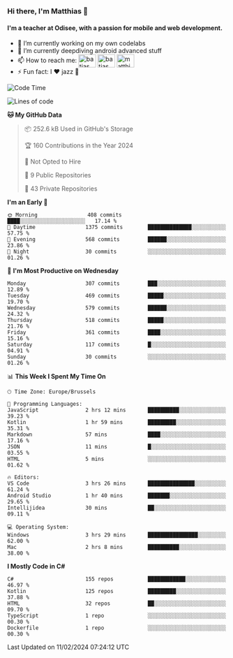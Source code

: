 ### Hi there, I'm Matthias 👋

#### I'm a teacher at Odisee, with a passion for mobile and web development.

- 🔭 I’m currently working on my own codelabs
- 🌱 I’m currently deepdiving android advanced stuff
- 📫 How to reach me: <a href="https://dev.to/batjas" target="_blank"><img align="center" src="https://raw.githubusercontent.com/rahuldkjain/github-profile-readme-generator/master/src/images/icons/Social/devto.svg" alt="batjas" height="30" width="40" /></a>
<a href="https://twitter.com/batjas" target="_blank"><img align="center" src="https://raw.githubusercontent.com/rahuldkjain/github-profile-readme-generator/master/src/images/icons/Social/twitter.svg" alt="batjas" height="30" width="40" /></a>
<a href="https://linkedin.com/in/matthiasdruwé" target="_blank"><img align="center" src="https://raw.githubusercontent.com/rahuldkjain/github-profile-readme-generator/master/src/images/icons/Social/linked-in-alt.svg" alt="matthiasdruwé" height="30" width="40" /></a>
- ⚡ Fun fact: I ❤ jazz 🎷


<!--START_SECTION:waka-->
![Code Time](http://img.shields.io/badge/Code%20Time-1%2C074%20hrs%2023%20mins-blue)

![Lines of code](https://img.shields.io/badge/From%20Hello%20World%20I%27ve%20Written-2.6%20million%20lines%20of%20code-blue)

**🐱 My GitHub Data** 

> 📦 252.6 kB Used in GitHub's Storage 
 > 
> 🏆 160 Contributions in the Year 2024
 > 
> 🚫 Not Opted to Hire
 > 
> 📜 9 Public Repositories 
 > 
> 🔑 43 Private Repositories 
 > 
**I'm an Early 🐤** 

```text
🌞 Morning                408 commits         ████░░░░░░░░░░░░░░░░░░░░░   17.14 % 
🌆 Daytime                1375 commits        ██████████████░░░░░░░░░░░   57.75 % 
🌃 Evening                568 commits         ██████░░░░░░░░░░░░░░░░░░░   23.86 % 
🌙 Night                  30 commits          ░░░░░░░░░░░░░░░░░░░░░░░░░   01.26 % 
```
📅 **I'm Most Productive on Wednesday** 

```text
Monday                   307 commits         ███░░░░░░░░░░░░░░░░░░░░░░   12.89 % 
Tuesday                  469 commits         █████░░░░░░░░░░░░░░░░░░░░   19.70 % 
Wednesday                579 commits         ██████░░░░░░░░░░░░░░░░░░░   24.32 % 
Thursday                 518 commits         █████░░░░░░░░░░░░░░░░░░░░   21.76 % 
Friday                   361 commits         ████░░░░░░░░░░░░░░░░░░░░░   15.16 % 
Saturday                 117 commits         █░░░░░░░░░░░░░░░░░░░░░░░░   04.91 % 
Sunday                   30 commits          ░░░░░░░░░░░░░░░░░░░░░░░░░   01.26 % 
```


📊 **This Week I Spent My Time On** 

```text
🕑︎ Time Zone: Europe/Brussels

💬 Programming Languages: 
JavaScript               2 hrs 12 mins       ██████████░░░░░░░░░░░░░░░   39.23 % 
Kotlin                   1 hr 59 mins        █████████░░░░░░░░░░░░░░░░   35.31 % 
Markdown                 57 mins             ████░░░░░░░░░░░░░░░░░░░░░   17.16 % 
JSON                     11 mins             █░░░░░░░░░░░░░░░░░░░░░░░░   03.55 % 
HTML                     5 mins              ░░░░░░░░░░░░░░░░░░░░░░░░░   01.62 % 

🔥 Editors: 
VS Code                  3 hrs 26 mins       ███████████████░░░░░░░░░░   61.24 % 
Android Studio           1 hr 40 mins        ███████░░░░░░░░░░░░░░░░░░   29.65 % 
Intellijidea             30 mins             ██░░░░░░░░░░░░░░░░░░░░░░░   09.11 % 

💻 Operating System: 
Windows                  3 hrs 29 mins       ████████████████░░░░░░░░░   62.00 % 
Mac                      2 hrs 8 mins        ██████████░░░░░░░░░░░░░░░   38.00 % 
```

**I Mostly Code in C#** 

```text
C#                       155 repos           ████████████░░░░░░░░░░░░░   46.97 % 
Kotlin                   125 repos           █████████░░░░░░░░░░░░░░░░   37.88 % 
HTML                     32 repos            ██░░░░░░░░░░░░░░░░░░░░░░░   09.70 % 
TypeScript               1 repo              ░░░░░░░░░░░░░░░░░░░░░░░░░   00.30 % 
Dockerfile               1 repo              ░░░░░░░░░░░░░░░░░░░░░░░░░   00.30 % 
```




 Last Updated on 11/02/2024 07:24:12 UTC
<!--END_SECTION:waka-->
